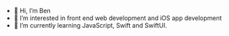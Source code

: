 - 👋 Hi, I’m Ben
- 👀 I’m interested in front end web development and iOS app development
- 🌱 I’m currently learning JavaScript, Swift and SwiftUI.

<!---
BenOlm/BenOlm is a ✨ special ✨ repository because its `README.md` (this file) appears on your GitHub profile.
You can click the Preview link to take a look at your changes.
--->
